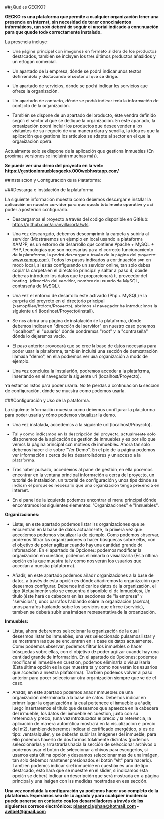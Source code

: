 ##¿Qué es GECKO?

**GECKO es una plataforma que permite a cualquier organización tener una presencia en internet, sin necesidad de tener conocimientos informáticos, tan solo deberá de seguir el tutorial indicado a continuación para que quede todo correctamente instalado.**

La presencia incluye:

  * Una página principal con imágenes en formato sliders de los productos destacados, también se incluyen los tres últimos productos añadidos y un eslogan comercial.

  * Un apartado de la empresa, dónde se podrá indicar unos textos definiendola y destacando el sector al que se dirige.

  * Un apartado de servicios, dónde se podrá indicar los servicios que ofrece la organización.

  * Un apartado de contacto, dónde se podrá indicar toda la información de contacto de la organización.

  * También se dispone de un apartado del producto, éste vendra definido según el sector al que se dedique la organización. En este apartado, la organización podrá incluir los productos que desee vender a los visitantes de su negocio de una manera clara y sencilla, la idea es que la aplicación que gestiona los articulos se adapte al sector en el que la organización opera.

Actualmente solo se dispone de la aplicación que gestiona Inmuebles (En proximas versiones se incluirán muchas más).

**Se puede ver una demo del proyecto en la web: https://gestioninmueblesgecko.000webhostapp.com/**



##Instalación y Configuración de la Plataforma:

###Descarga e instalación de la plataforma.

La siguiente información muestra como debemos descargar e instalar la aplicación en nuestro servidor para que quede totalmente operativo y asi poder a posteriori configurarlo.

* Descargamos el proyecto a través del código disponible en GitHub: https://github.com/airanvillacorta/wts.

* Una vez descargado, debemos descomprimir la carpeta y subirla al servidor (Mostraremos un ejemplo en local usando la plataforma XAMPP, es un entorno de desarrollo que contiene Apache + MySQL + PHP, tecnologías que son necesarias para el correcto funcionamiento de la plataforma, la podrá descargar a través de la página del proyecto: www.xampp.com). Todos los pasos indicados a continuación son en modo local, si estás configurando un servidor online, tan solo debes copiar la carpeta en el directorio principal y saltar al paso 4, dónde deberas introducir los datos que te proporcionará tu proveedor del hosting. (dirección del servidor, nombre de usuario de MySQL, contraseña de MySQL).

* Una vez el entorno de desarrollo este activado (Php + MySQL) y la carpeta del proyecto en el directorio principal (xamppfiles/htdocs/Proyecto), abrimos el navegador he introducimos la siguiente url (localhost/Proyecto/install).

* Se nos abrirá una página de instalación de la plataforma, dónde debemos indicar en "dirección del servidor" en nuestro caso ponemos "localhost", el "usuario" dónde pondremos "root" y la "contraseña" dónde lo dejaremos vacio.

* El paso anterior provocará que se cree la base de datos necesaria para poder usar la plataforma, también incluirá una sección de demostración llamada "demo", en ella podremos ver una organización a modo de ejemplo.

* Una vez concluida la instalación, podremos acceder a la plataforma, insertando en el navegador la siguente url (localhost/Proyecto).

Ya estamos lístos para poder usarla. No te pierdas a continuación la sección de configuración, dónde se muestra como podemos usarla.


###Configuración y Uso de la plataforma.

La siguiente información muestra como debemos configurar la plataforma para poder usarla y cómo podemos visualizar la demo.

* Una vez instalada, accedemos a la siguiente url (localhost/Proyecto).

* Tal y como indicamos en la descripción del proyecto, actualmente solo disponemos de la aplicación de gestión de inmuebles y es por ello que vemos la página principal con motivos de inmuebles. Ahora tan solo debemos hacer clic sobre "Ver Demo". En el pie de la página podemos ver información a cerca de los desarrolladores y un acceso a la plataforma.

* Tras haber pulsado, accedemos al panel de gestión, en ella podemos encontrar en la ventana principal información a cerca del proyecto, un tutorial de instalación, un tutorial de configuración y unos tips dónde se indican el porque es necesario que una organización tenga presencia en internet.

* En el panel de la izquierda podemos encontrar el menu principal dónde encontramos los siguientes elementos: "Organizaciones" e "Inmuebles".

**Organizaciones:**

* Listar, en este apartado podemos listar las organizaciones que se encuentran en la base de datos actualmente, la primera vez que accedemos podemos visualizar la de ejemplo. Como podemos observar, podemos filtrar las organizaciones o hacer búsquedas sobre ellas, con el objetivo de poder agilizar cuando hay una cantidad grande de información. En el apartado de Opciones: podemos modificar la organización en cuestion, podemos eliminarla o visualizarla (Esta última opción es la que muestra tal y como nos verán los usuarios que accedan a nuestra plafatorma).

* Añadir, en este apartado podemos añadir organizaciones a la base de datos, a través de esta opción es dónde añadiremos la organización que deseamos configurar. Debemos indicar los datos de la organización, el tipo (Actualmente solo se encuentra disponible el de Inmuebles), Un título (éste hará de cabecera en las secciones de "la empresa" y "servicios"), unos parrafos hablando sobre la organización (acerca), unos parrafos hablando sobre los servicios que ofrece (servicio), tambien se deberá subir una imágen representativa de la organización.

**Inmuebles:**

* Listar, ahora deberemos seleccionar la organización de la cual deseamos listar los inmuebles, una vez seleccionado pulsamos listar y se mostrarán las que se encuentran en la base de datos actualmente. Como podemos observar, podemos filtrar los inmuebles o hacer búsquedas sobre ellas, con el objetivo de poder agilizar cuando hay una cantidad grande de información. En el apartado de Opciones: podemos modificar el inmueble en cuestion, podemos eliminarla o visualizarla (Esta última opción es la que muestra tal y como nos verán los usuarios que accedan a nuestra plafatorma). Tambien podemos volver al paso anterior para poder seleccionar otra organización siempre que se de el caso.

* Añadir, en este apartado podemos añadir inmuebles de una organización determinada a la base de datos. Debemos indicar en primer lugar la organización a la cual pertenece el inmueble a añadir, luego insertaremos el titulo que deseamos que aparezca en la cabecera del inmueble, los datos del inmueble en cuestion, junto con su referencia y precio, (una vez introducidos el precio y la referencia, la aplicación de manera automática mostrará en la visualización el precio del m2), tambien deberemos indicar el certificado energético, si es de tipo: venta/alquiler, y se deberán subir las imágenes del inmueble, para ello podemos hacerlo de dos formas totalmente distintas (podemos seleccionarlas y arrastrarlas hacia la sección de seleccionar archivos o podemos usar el botón de seleccionar archivos para escogerlos, si usamos esta última opción y deseamos seleccionar mas de una imágen, tan solo debemos mantener presionados el botón "Alt" para hacerlo). Tambien podemos indicar si el inmueble en cuestión es uno de tipo destacado, esto hará que se muestre en el slider, si indicamos esta opción se deberá indicar un descripción que será mostrada en la página principal y una imágen con las medidas mostradas en esa sección.

**Una vez concluida la configuración ya podemos hacer uso completo de la plataforma. Esperamos sea de su agrado y para cualquier incidencia puede ponerse en contacto con los desarrolladores a través de los siguientes correos electrónicos: plasenciajohan@hotmail.com - avilbet@gmail.com**
